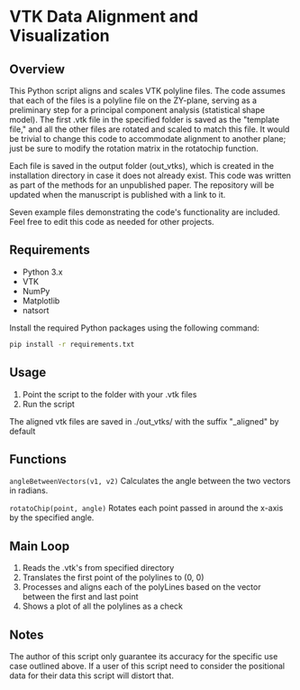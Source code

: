 # VTK Data Alignment and Visualization

## Overview
This Python script aligns and scales VTK polyline files. The code assumes that each of the files is a polyline file on the ZY-plane, serving as a preliminary step for a principal component analysis (statistical shape model). The first .vtk file in the specified folder is saved as the "template file," and all the other files are rotated and scaled to match this file. It would be trivial to change this code to accommodate alignment to another plane; just be sure to modify the rotation matrix in the rotatochip function.

Each file is saved in the output folder (out_vtks), which is created in the installation directory in case it does not already exist. This code was written as part of the methods for an unpublished paper. The repository will be updated when the manuscript is published with a link to it.

Seven example files demonstrating the code's functionality are included. Feel free to edit this code as needed for other projects.

## Requirements
- Python 3.x
- VTK
- NumPy
- Matplotlib
- natsort

Install the required Python packages using the following command:
```bash
pip install -r requirements.txt
```

## Usage

1. Point the script to the folder with your .vtk files
2. Run the script

The aligned vtk files are saved in ./out_vtks/ with the suffix "_aligned" by default

## Functions

`angleBetweenVectors(v1, v2)`
Calculates the angle between the two vectors in radians.

`rotatoChip(point, angle)`
Rotates each point passed in around the x-axis by the specified angle.

## Main Loop

1. Reads the .vtk's from specified directory
2. Translates the first point of the polylines to (0, 0)
3. Processes and aligns each of the polyLines based on the vector between the first and last point
4. Shows a plot of all the polylines as a check

## Notes

The author of this script only guarantee its accuracy for the specific use case outlined above. If a user of this script need to consider the positional data for their data this script will distort that. 


